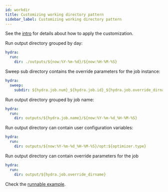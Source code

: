```yaml
---
id: workdir
title: Customizing working directory pattern
sidebar_label: Customizing working directory pattern
---
```


See the [intro](intro) for details about how to apply the customization.

Run output directory grouped by day:
```yaml
hydra:
  run:
    dir: ./outputs/${now:%Y-%m-%d}/${now:%H-%M-%S}
```

Sweep sub directory contains the override parameters for the job instance:
```yaml
hydra:
  sweep:
    subdir: ${hydra.job.num}_${hydra.job.id}_${hydra.job.override_dirname}
```

Run output directory grouped by job name:
```yaml
hydra:
  run:
    dir: outputs/${hydra.job.name}/${now:%Y-%m-%d_%H-%M-%S}
```

Run output directory can contain user configuration variables:
```yaml
hydra:
  run:
    dir: outputs/${now:%Y-%m-%d_%H-%M-%S}/opt:${optimizer.type}

```

Run output directory can contain override parameters for the job
```yaml
hydra:
  run:
    dir: output/${hydra.job.override_dirname}
```


Check the [runnable example](https://github.com/facebookresearch/hydra/tree/master/demos/99_hydra_configuration/workdir).